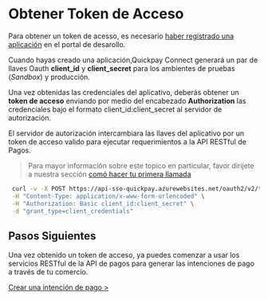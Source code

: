 # Obtener Token de Acceso
Para obtener un token de acesso, es necesario [haber registrado una aplicación](http://TODO) en el portal de desarollo. 

Cuando hayas creado una aplicación,Quickpay Connect generará un par de llaves Oauth **client_id** y **client_secret** para los ambientes de pruebas (*Sandbox*) y producción. 

Una vez obtenidas las credenciales del aplicativo, deberás obtener un **token de acceso** enviando por medio del encabezado **Authorization** las credenciales bajo el formato client_id:client_secret al servidor de autorización. 

El servidor de autorización intercambiara las llaves del aplicativo por un token de acceso valido para ejecutar requerimientos a la API RESTful de Pagos. 

> Para mayor información sobre este topico en particular, favor dirijete a nuestra sección [comó hacer tu primera llamada](http://TODO)

````bash
 curl -v -X POST https://api-sso-quickpay.azurewebsites.net/oauth2/v2/token \
 -H "Content-Type: application/x-www-form-urlencoded" \
 -H "Authorization: Basic client_id:client_secret" \
 -d "grant_type=client_credentials"
 ````

## Pasos Siguientes
Una vez obtenido un token de acceso, ya puedes comenzar a usar los servicios RESTful de la API de pagos para generar las intenciones de pago a través de tu comercio.

[Crear una intención de pago >](create-intention.md)